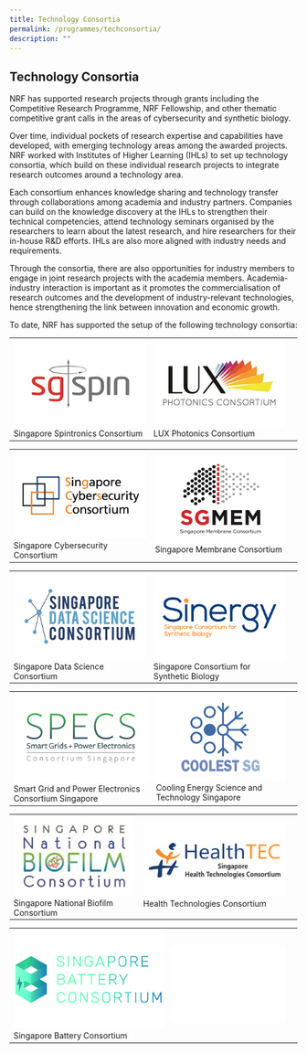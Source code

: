 ```yaml
---
title: Technology Consortia
permalink: /programmes/techconsortia/
description: ""
---
```

## Technology Consortia ##

NRF has supported research projects through grants including the Competitive Research Programme, NRF Fellowship, and other thematic competitive grant calls in the areas of cybersecurity and synthetic biology. 

Over time, individual pockets of research expertise and capabilities have developed, with emerging technology areas among the awarded projects. NRF worked with Institutes of Higher Learning (IHLs) to set up technology consortia, which build on these individual research projects to integrate research outcomes around a technology area. 

Each consortium enhances knowledge sharing and technology transfer through collaborations among academia and industry partners. Companies can build on the knowledge discovery at the IHLs to strengthen their technical competencies, attend technology seminars organised by the researchers to learn about the latest research, and hire  researchers for their in-house R&amp;D efforts. IHLs are also more aligned with industry needs and requirements.

Through the consortia, there are also opportunities for industry members to engage in joint research projects with the academia members. Academia-industry interaction is important as it promotes the commercialisation of research outcomes and the development of industry-relevant technologies, hence strengthening the link between innovation and economic growth.

To date, NRF has supported the setup of the following technology consortia:



|  |  |  |
| -------- | -------- | -------- |
| [![Singapore Spintronics Consortium](/images/Programmes/sgspin.jpg)](https://www.nrf.gov.sg/tech-consortia/spintronics)<br>Singapore Spintronics Consortium | [![LUX Photonics Consortium](/images/Programmes/luxconsortium.jpg)](https://www.nrf.gov.sg/tech-consortia/lux-consortium)<br>LUX Photonics Consortium

|  |  |  |
| -------- | -------- | -------- |
|[![Singapore Cybersecurity Consortium](/images/Programmes/sgsconsortium.png)](https://www.nrf.gov.sg/tech-consortia/cybersecurity-consortium)<br> Singapore Cybersecurity Consortium | [![Singapore Membrane Consortium](/images/Programmes/sgmem-logo.jpg)](https://www.nrf.gov.sg/tech-consortia/sgmem)<br> Singapore Membrane Consortium

|  |  |  |
| -------- | -------- | -------- |
|[![Singapore Data Science Consortium](/images/Programmes/sdsconsortium.jpg)](https://www.nrf.gov.sg/tech-consortia/sdsc)<br> Singapore Data Science Consortium | [![Singapore Consortium for Synthetic Biology](/images/Programmes/sinergy.png)](https://www.nrf.gov.sg/tech-consortia/sinergy)<br> Singapore Consortium for Synthetic Biology

|  |  |  |
| -------- | -------- | -------- |
|[![Smart Grid and Power Electronics Consortium Singapore](/images/Programmes/specsconsortium.png)](https://www.nrf.gov.sg/tech-consortia/specs)<br>Smart Grid and Power Electronics Consortium Singapore | [![Cooling Energy Science and Technology Singapore](/images/Programmes/coolestsg-logov1.png)](https://www.nrf.gov.sg/tech-consortia/coolestsg/)<br> Cooling Energy Science and Technology Singapore

|  |  |  |
| -------- | -------- | -------- |
|[![Singapore National Biofilm Consortium](/images/Programmes/snbc-logo.jpg)](https://www.nrf.gov.sg/tech-consortia/snbc/)<br> Singapore National Biofilm Consortium | [![Health Technologies Consortium](/images/Programmes/healthtec-logo2.jpg)](https://www.nrf.gov.sg/tech-consortia/healthtec)<br>Health Technologies Consortium

|  |  |  |
| -------- | -------- | -------- |
|[![Singapore Battery Consortium](/images/Programmes/sbc_logo_landscape_colour.jpg)](https://www.nrf.gov.sg/tech-consortia/sgbatt/)<br>Singapore Battery Consortium | ![Singapore Battery Consortium](/images/Programmes/white-bg.jpg)<br>